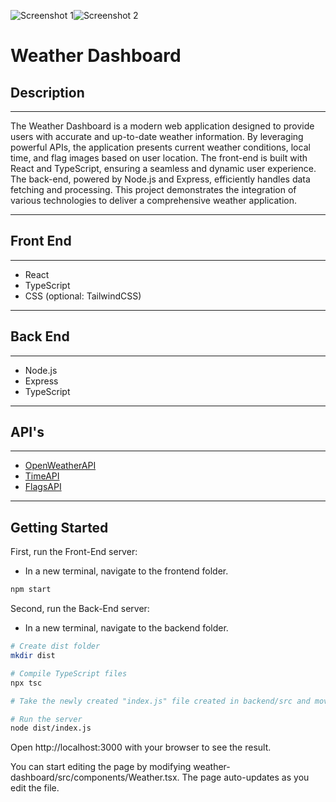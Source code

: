 ![Screenshot 1](https://i.imgur.com/WfNSE26.png)![Screenshot 2](https://i.imgur.com/1wwtGQB.png)

# Weather Dashboard

## Description
***
The Weather Dashboard is a modern web application designed to provide users with accurate and up-to-date weather information. By leveraging powerful APIs, the application presents current weather conditions, local time, and flag images based on user location. The front-end is built with React and TypeScript, ensuring a seamless and dynamic user experience. The back-end, powered by Node.js and Express, efficiently handles data fetching and processing. This project demonstrates the integration of various technologies to deliver a comprehensive weather application.
***

## Front End
***
- React
- TypeScript
- CSS (optional: TailwindCSS)
***

## Back End
***
- Node.js
- Express
- TypeScript
***

## API's
***
- [OpenWeatherAPI](https://openweathermap.org/api)
- [TimeAPI](https://timeapi.io/swagger/index.html)
- [FlagsAPI](https://flagsapi.com/)
***

## Getting Started

First, run the Front-End server:

* In a new terminal, navigate to the frontend folder.
```bash
npm start
```

Second, run the Back-End server:

* In a new terminal, navigate to the backend folder.

```bash
# Create dist folder
mkdir dist

# Compile TypeScript files
npx tsc

# Take the newly created "index.js" file created in backend/src and move it to the "dist" folder we created in the backend root folder.

# Run the server
node dist/index.js
```

Open http://localhost:3000 with your browser to see the result.

You can start editing the page by modifying weather-dashboard/src/components/Weather.tsx. The page auto-updates as you edit the file.
